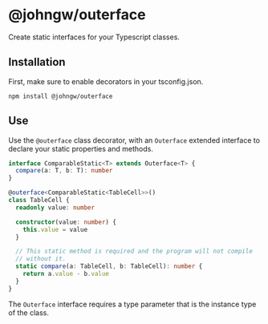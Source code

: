 # @johngw/outerface

Create static interfaces for your Typescript classes.

## Installation

First, make sure to enable decorators in your tsconfig.json.

```
npm install @johngw/outerface
```

## Use

Use the `@outerface` class decorator, with an `Outerface` extended interface to declare your static properties and methods.

```typescript
interface ComparableStatic<T> extends Outerface<T> {
  compare(a: T, b: T): number
}

@outerface<ComparableStatic<TableCell>>()
class TableCell {
  readonly value: number

  constructor(value: number) {
    this.value = value
  }

  // This static method is required and the program will not compile
  // without it.
  static compare(a: TableCell, b: TableCell): number {
    return a.value - b.value
  }
}
```

The `Outerface` interface requires a type parameter that is the instance type of the class.
